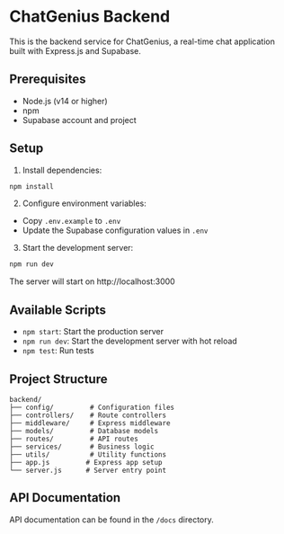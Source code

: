 # ChatGenius Backend

This is the backend service for ChatGenius, a real-time chat application built with Express.js and Supabase.

## Prerequisites

- Node.js (v14 or higher)
- npm
- Supabase account and project

## Setup

1. Install dependencies:
```bash
npm install
```

2. Configure environment variables:
- Copy `.env.example` to `.env`
- Update the Supabase configuration values in `.env`

3. Start the development server:
```bash
npm run dev
```

The server will start on http://localhost:3000

## Available Scripts

- `npm start`: Start the production server
- `npm run dev`: Start the development server with hot reload
- `npm test`: Run tests

## Project Structure

```
backend/
├── config/         # Configuration files
├── controllers/    # Route controllers
├── middleware/     # Express middleware
├── models/         # Database models
├── routes/         # API routes
├── services/       # Business logic
├── utils/          # Utility functions
├── app.js         # Express app setup
└── server.js      # Server entry point
```

## API Documentation

API documentation can be found in the `/docs` directory. 